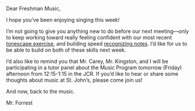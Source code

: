 Dear Freshman Music,

I hope you’ve been enjoying singing this week!

I’m not going to give you anything new to do before our next meeting—only to keep working toward really feeling confident with our most recent [tonescape exercise](https://nam11.safelinks.protection.outlook.com/?url=https%3A%2F%2Fdavidforrest.github.io%2FFR_Music%2Fresources%2Fswitch_to_number_names.html&data=05|01|David.Forrest@sjc.edu|e876c37ab8814815dec408db1045a18a|f39b2a6e912b4008ab21cf8340cfe999|1|0|638121663652063282|Unknown|TWFpbGZsb3d8eyJWIjoiMC4wLjAwMDAiLCJQIjoiV2luMzIiLCJBTiI6Ik1haWwiLCJXVCI6Mn0%3D|3000|||&sdata=%2BfbFXjUTS2SnD4NLkoJR8nTFUkR0rPE96nQBJ%2BnXJFc%3D&reserved=0), and building speed [recognizing notes](https://nam11.safelinks.protection.outlook.com/?url=https%3A%2F%2Fdavidforrest.github.io%2FFR_Music%2Fresources%2FSR_notes.pdf&data=05|01|David.Forrest@sjc.edu|e876c37ab8814815dec408db1045a18a|f39b2a6e912b4008ab21cf8340cfe999|1|0|638121663652063282|Unknown|TWFpbGZsb3d8eyJWIjoiMC4wLjAwMDAiLCJQIjoiV2luMzIiLCJBTiI6Ik1haWwiLCJXVCI6Mn0%3D|3000|||&sdata=nergHMNnLX7MBDTLF4ey06AYs9gS7WmC5lYtxq1iY1k%3D&reserved=0). I’d like for us to be able to build on both of these skills next week.

I’d also like to remind you that Mr. Carey, Mr. Kingston, and I will be participating in a tutor panel about the Music Program tomorrow (Friday) afternoon from 12:15-1:15 in the JCR. If you’d like to hear or share some thoughts about music at St. John’s, please come join us!

And now, back to the music.

Mr. Forrest